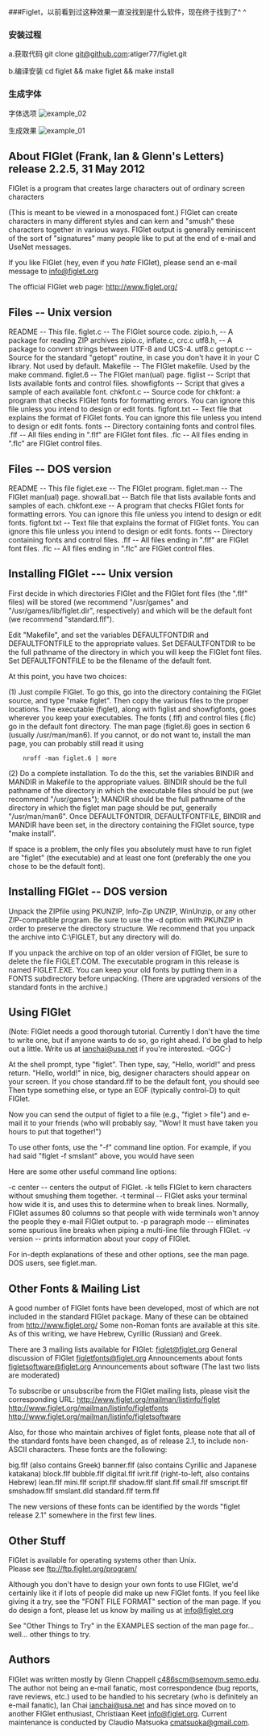 ###Figlet，以前看到过这种效果一直没找到是什么软件，现在终于找到了^ ^
### 安装过程
a.获取代码 git clone git@github.com:atiger77/figlet.git

b.编译安装 cd figlet && make figlet && make install 

### 生成字体
字体选项
![example_02](example_pic/example_02.png)

生成效果
![example_01](example_pic/example_01.png)


About FIGlet (Frank, Ian & Glenn's Letters) release 2.2.5, 31 May 2012
--------------------------------------------------------------------------
FIGlet is a program that creates large characters out of ordinary
screen characters
                                  
(This is meant to be viewed in a monospaced font.)  FIGlet can create
characters in many different styles and can kern and "smush" these
characters together in various ways.  FIGlet output is generally
reminiscent of the sort of "signatures" many people like to put at the
end of e-mail and UseNet messages.

If you like FIGlet (hey, even if you *hate* FIGlet), please send an
e-mail message to <info@figlet.org>

The official FIGlet web page: http://www.figlet.org/

Files -- Unix version
---------------------

README       -- This file.
figlet.c     -- The FIGlet source code.
zipio.h,     -- A package for reading ZIP archives
zipio.c,
inflate.c,
crc.c
utf8.h,      -- A package to convert strings between UTF-8 and UCS-4.
utf8.c
getopt.c     -- Source for the standard "getopt" routine, in case you
                don't have it in your C library.  Not used by default.
Makefile     -- The FIGlet makefile.  Used by the make command. 
figlet.6     -- The FIGlet man(ual) page. 
figlist      -- Script that lists available fonts and control files.
showfigfonts -- Script that gives a sample of each available font.
chkfont.c    -- Source code for chkfont: a program that checks FIGlet
                fonts for formatting errors.  You can ignore this file
                unless you intend to design or edit fonts.
figfont.txt  -- Text file that explains the format of FIGlet fonts.
                You can ignore this file unless you intend to design
                or edit fonts.
fonts        -- Directory containing fonts and control files.
<xxx>.flf    -- All files ending in ".flf" are FIGlet font files.
<xxx>.flc    -- All files ending in ".flc" are FIGlet control files.

Files -- DOS version
--------------------

README       -- This file
figlet.exe   -- The FIGlet program.
figlet.man   -- The FIGlet man(ual) page. 
showall.bat  -- Batch file that lists available fonts and samples of each.
chkfont.exe  -- A program that checks FIGlet fonts for formatting errors.
                You can ignore this file unless you intend to design
                or edit fonts.
figfont.txt  -- Text file that explains the format of FIGlet fonts.
                You can ignore this file unless you intend to design
                or edit fonts.
fonts        -- Directory containing fonts and control files.
<xxx>.flf    -- All files ending in ".flf" are FIGlet font files.
<xxx>.flc    -- All files ending in ".flc" are FIGlet control files.


Installing FIGlet --- Unix version
----------------------------------

First decide in which directories FIGlet and the FIGlet font files
(the ".flf" files) will be stored (we recommend "/usr/games" and
"/usr/games/lib/figlet.dir", respectively) and which will be the
default font (we recommend "standard.flf").

Edit "Makefile", and set the variables DEFAULTFONTDIR and
DEFAULTFONTFILE to the appropriate values.  Set DEFAULTFONTDIR to be
the full pathname of the directory in which you will keep the FIGlet
font files.  Set DEFAULTFONTFILE to be the filename of the default
font.

At this point, you have two choices:

(1) Just compile FIGlet.  To go this, go into the directory containing
the FIGlet source, and type "make figlet".  Then copy the various files
to the proper locations.  The executable (figlet), along with figlist
and showfigfonts, goes wherever you keep your executables.  The fonts
(<xxx>.flf) and control files (<xxx>.flc) go in the default font
directory.  The man page (figlet.6) goes in section 6 (usually
/usr/man/man6).  If you cannot, or do not want to, install the man page,
you can probably still read it using

        nroff -man figlet.6 | more

(2) Do a complete installation.  To do the this, set the variables
BINDIR and MANDIR in Makefile to the appropriate values.  BINDIR
should be the full pathname of the directory in which the executable
files should be put (we recommend "/usr/games");  MANDIR should be the
full pathname of the directory in which the figlet man page should be
put, generally "/usr/man/man6".  Once DEFAULTFONTDIR, DEFAULTFONTFILE,
BINDIR and MANDIR have been set, in the directory containing the FIGlet
source, type "make install".

If space is a problem, the only files you absolutely must have to run
figlet are "figlet" (the executable) and at least one font (preferably
the one you chose to be the default font).

Installing FIGlet -- DOS version
--------------------------------

Unpack the ZIPfile using PKUNZIP, Info-Zip UNZIP, WinUnzip, or any other
ZIP-compatible program.  Be sure to use the -d option with PKUNZIP
in order to preserve the directory structure.  We recommend that you
unpack the archive into C:\FIGLET, but any directory will do.

If you unpack the archive on top of an older version of FIGlet, be
sure to delete the file FIGLET.COM.  The executable program in this
release is named FIGLET.EXE.  You can keep your old fonts by putting
them in a FONTS subdirectory before unpacking.  (There are upgraded
versions of the standard fonts in the archive.)

Using FIGlet
------------

(Note: FIGlet needs a good thorough tutorial.  Currently I don't have
the time to write one, but if anyone wants to do so, go right ahead.
I'd be glad to help out a little.  Write us at <ianchai@usa.net> if
you're interested.  -GGC-)

At the shell prompt, type "figlet".  Then type, say, "Hello, world!"
and press return.  "Hello, world!" in nice, big, designer characters
should appear on your screen.  If you chose standard.flf to be the
default font, you should see
Then type something else, or type an EOF (typically control-D) to quit
FIGlet.

Now you can send the output of figlet to a file (e.g., "figlet > file")
and e-mail it to your friends (who will probably say, "Wow!  It must
have taken you hours to put that together!")

To use other fonts, use the "-f" command line option.  For example, if
you had said "figlet -f smslant" above, you would have seen

Here are some other useful command line options:

-c   center -- centers the output of FIGlet.
-k   tells FIGlet to kern characters without smushing them together.
-t   terminal -- FIGlet asks your terminal how wide it is, and uses
     this to determine when to break lines.  Normally, FIGlet assumes
     80 columns so that people with wide terminals won't annoy the
     people they e-mail FIGlet output to.
-p   paragraph mode -- eliminates some spurious line breaks when piping
     a multi-line file through FIGlet.
-v   version -- prints information about your copy of FIGlet.

For in-depth explanations of these and other options, see the man page.
DOS users, see figlet.man.


Other Fonts & Mailing List
--------------------------

A good number of FIGlet fonts have been developed, most of which are
not included in the standard FIGlet package.  Many of these can be
obtained from http://www.figlet.org/   Some non-Roman fonts are 
available at this site.  As of this writing, we have Hebrew, Cyrillic
(Russian) and Greek.

There are 3 mailing lists available for FIGlet:
	 figlet@figlet.org           General discussion of FIGlet
	 figletfonts@figlet.org      Announcements about fonts 
	 figletsoftware@figlet.org   Announcements about software 
	 (The last two lists are moderated)

To subscribe or unsubscribe from the FIGlet mailing lists, please visit 
the corresponding URL:
	 http://www.figlet.org/mailman/listinfo/figlet 
	 http://www.figlet.org/mailman/listinfo/figletfonts 
	 http://www.figlet.org/mailman/listinfo/figletsoftware 

Also, for those who maintain archives of figlet fonts, please note that
all of the standard fonts have been changed, as of release 2.1, to
include non-ASCII characters.  These fonts are the following:

big.flf (also contains Greek)
banner.flf (also contains Cyrillic and Japanese katakana)
block.flf
bubble.flf
digital.flf
ivrit.flf (right-to-left, also contains Hebrew)
lean.flf
mini.flf
script.flf
shadow.flf
slant.flf
small.flf
smscript.flf
smshadow.flf
smslant.dld
standard.flf
term.flf

The new versions of these fonts can be identified by the words "figlet
release 2.1" somewhere in the first few lines.  


Other Stuff
-----------

FIGlet is available for operating systems other than Unix.  
Please see ftp://ftp.figlet.org/program/

Although you don't have to design your own fonts to use FIGlet, we'd
certainly like it if lots of people did make up new FIGlet fonts.  If
you feel like giving it a try, see the "FONT FILE FORMAT" section of
the man page.  If you do design a font, please let us know by mailing us
at <info@figlet.org>

See "Other Things to Try" in the EXAMPLES section of the man page
for... well... other things to try.


Authors
-------

FIGlet was written mostly by Glenn Chappell <c486scm@semovm.semo.edu>.  The
author not being an e-mail fanatic, most correspondence (bug reports, rave
reviews, etc.) used to be handled to his secretary (who is definitely
an e-mail fanatic), Ian Chai <ianchai@usa.net> and has since moved on to 
another FIGlet enthusiast, Christiaan Keet <info@figlet.org>. Current
maintenance is conducted by Claudio Matsuoka <cmatsuoka@gmail.com>.


